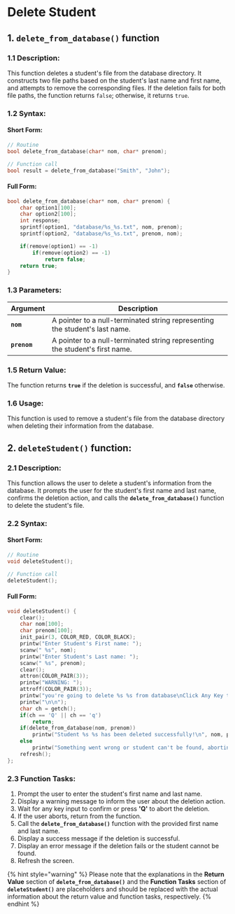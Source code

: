 # Delete Student

## 1. `delete_from_database()` function

### 1.1 Description:

This function deletes a student's file from the database directory. It constructs two file paths based on the student's last name and first name, and attempts to remove the corresponding files. If the deletion fails for both file paths, the function returns `false`; otherwise, it returns `true`.

### 1.2 Syntax:

#### Short Form:

```c
// Routine
bool delete_from_database(char* nom, char* prenom);

// Function call
bool result = delete_from_database("Smith", "John");
```

#### Full Form:

```c
bool delete_from_database(char* nom, char* prenom) {
    char option1[100];
    char option2[100];
    int response;
    sprintf(option1, "database/%s_%s.txt", nom, prenom);
    sprintf(option2, "database/%s_%s.txt", prenom, nom);

    if(remove(option1) == -1)
        if(remove(option2) == -1)
            return false;
    return true;
}
```

### 1.3 Parameters:

| Argument     | Description                                                                  |
| ------------ | ---------------------------------------------------------------------------- |
| **`nom`**    | A pointer to a null-terminated string representing the student's last name.  |
| **`prenom`** | A pointer to a null-terminated string representing the student's first name. |

### 1.5 Return Value:

The function returns **`true`** if the deletion is successful, and **`false`** otherwise.

### 1.6 Usage:

This function is used to remove a student's file from the database directory when deleting their information from the database.

## 2. `deleteStudent()` function:

### 2.1 Description:

This function allows the user to delete a student's information from the database. It prompts the user for the student's first name and last name, confirms the deletion action, and calls the **`delete_from_database()`** function to delete the student's file.

### 2.2 Syntax:

#### Short Form:

```c
// Routine
void deleteStudent();

// Function call
deleteStudent();
```

#### Full Form:

```c
void deleteStudent() {
    clear();
    char nom[100];
    char prenom[100];
    init_pair(3, COLOR_RED, COLOR_BLACK);
    printw("Enter Student's First name: ");
    scanw(" %s", nom);
    printw("Enter Student's Last name: ");
    scanw(" %s", prenom);
    clear();
    attron(COLOR_PAIR(3));
    printw("WARNING: ");
    attroff(COLOR_PAIR(3));
    printw("you're going to delete %s %s from database\nClick Any Key to confirm action\nClick Q key to abort!\n", nom, prenom);
    printw("\n\n");
    char ch = getch();
    if(ch == 'Q' || ch == 'q')
        return;
    if(delete_from_database(nom, prenom))
        printw("Student %s %s has been deleted successfully!\n", nom, prenom);
    else
        printw("Something went wrong or student can't be found, aborting...\n");
    refresh();
};
```

### 2.3 Function Tasks:

1. Prompt the user to enter the student's first name and last name.
2. Display a warning message to inform the user about the deletion action.
3. Wait for any key input to confirm or press **'Q'** to abort the deletion.
4. If the user aborts, return from the function.
5. Call the **`delete_from_database()`** function with the provided first name and last name.
6. Display a success message if the deletion is successful.
7. Display an error message if the deletion fails or the student cannot be found.
8. Refresh the screen.

{% hint style="warning" %}
Please note that the explanations in the **Return Value** section of **`delete_from_database()`** and the **Function Tasks** section of **`deleteStudent()`** are placeholders and should be replaced with the actual information about the return value and function tasks, respectively.
{% endhint %}
